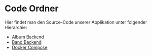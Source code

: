 # Code Ordner
Hier findet man den Source-Code unserer Applikation unter folgender Hierarchie:

- [Album Backend](./album-management/)
- [Band Backend](.)
- [Docker Compose](./docker-compose.yaml)